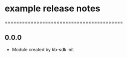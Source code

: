# example release notes
=========================================

0.0.0
-----
* Module created by kb-sdk init
